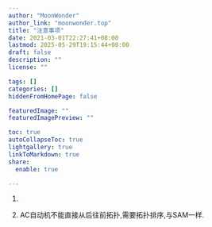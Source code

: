 ```yaml
---
author: "MoonWonder"
author_link: "moonwonder.top"
title: "注意事项"
date: 2021-03-01T22:27:41+08:00
lastmod: 2025-05-29T19:15:44+08:00
draft: false
description: ""
license: ""

tags: []
categories: []
hiddenFromHomePage: false

featuredImage: ""
featuredImagePreview: ""

toc: true
autoCollapseToc: true
lightgallery: true
linkToMarkdown: true
share:
  enable: true

---
```


1. 

1. AC自动机不能直接从后往前拓扑,需要拓扑排序,与SAM一样.
